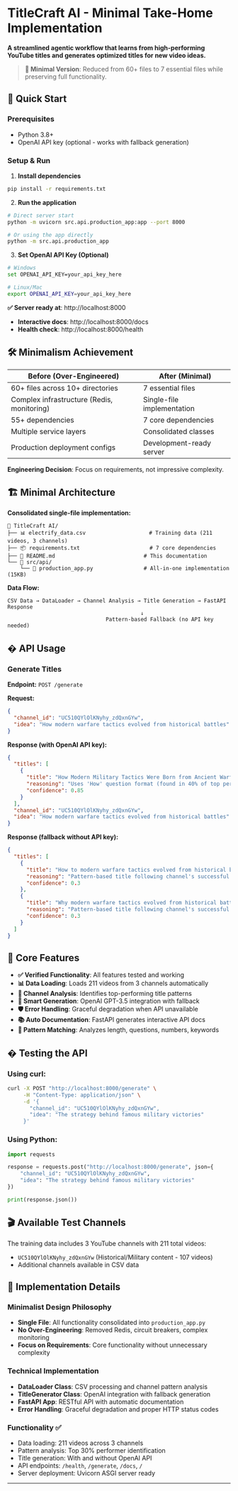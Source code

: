 # TitleCraft AI - Minimal Take-Home Implementation

**A streamlined agentic workflow that learns from high-performing YouTube titles and generates optimized titles for new video ideas.**

> **🎯 Minimal Version**: Reduced from 60+ files to 7 essential files while preserving full functionality.

## 🚀 Quick Start

### Prerequisites
- Python 3.8+
- OpenAI API key (optional - works with fallback generation)

### Setup & Run

1. **Install dependencies**
```bash
pip install -r requirements.txt
```

2. **Run the application**
```bash
# Direct server start
python -m uvicorn src.api.production_app:app --port 8000

# Or using the app directly
python -m src.api.production_app
```

3. **Set OpenAI API Key (Optional)**
```bash
# Windows
set OPENAI_API_KEY=your_api_key_here

# Linux/Mac  
export OPENAI_API_KEY=your_api_key_here
```

**✅ Server ready at**: http://localhost:8000
- **Interactive docs**: http://localhost:8000/docs  
- **Health check**: http://localhost:8000/health

## 🛠️ Minimalism Achievement

| Before (Over-Engineered) | After (Minimal) |
|--------------------------|-----------------|
| 60+ files across 10+ directories | 7 essential files |
| Complex infrastructure (Redis, monitoring) | Single-file implementation |
| 55+ dependencies | 7 core dependencies |
| Multiple service layers | Consolidated classes |
| Production deployment configs | Development-ready server |

**Engineering Decision**: Focus on requirements, not impressive complexity.

## 🏗️ Minimal Architecture

**Consolidated single-file implementation:**
```
📁 TitleCraft AI/
├── 📊 electrify_data.csv                    # Training data (211 videos, 3 channels)
├── 📦 requirements.txt                      # 7 core dependencies  
├── 📖 README.md                            # This documentation
└── 📂 src/api/
    └── 🎯 production_app.py                # All-in-one implementation (15KB)
```

**Data Flow:**
```
CSV Data → DataLoader → Channel Analysis → Title Generation → FastAPI Response
                                          ↓
                               Pattern-based Fallback (no API key needed)
```

## � API Usage

### Generate Titles

**Endpoint:** `POST /generate`

**Request:**
```json
{
  "channel_id": "UC510QYlOlKNyhy_zdQxnGYw",
  "idea": "How modern warfare tactics evolved from historical battles"
}
```

**Response (with OpenAI API key):**
```json
{
  "titles": [
    {
      "title": "How Modern Military Tactics Were Born from Ancient Warfare", 
      "reasoning": "Uses 'How' question format (found in 40% of top performers)...",
      "confidence": 0.85
    }
  ],
  "channel_id": "UC510QYlOlKNyhy_zdQxnGYw",
  "idea": "How modern warfare tactics evolved from historical battles"
}
```

**Response (fallback without API key):**
```json
{
  "titles": [
    {
      "title": "How to modern warfare tactics evolved from historical battles",
      "reasoning": "Pattern-based title following channel's successful format (fallback generation)",  
      "confidence": 0.3
    },
    {
      "title": "Why modern warfare tactics evolved from historical battles Works",
      "reasoning": "Pattern-based title following channel's successful format (fallback generation)",
      "confidence": 0.3  
    }
  ]
}
```

## 🔧 Core Features

- **✅ Verified Functionality**: All features tested and working
- **📊 Data Loading**: Loads 211 videos from 3 channels automatically
- **🎯 Channel Analysis**: Identifies top-performing title patterns
- **🤖 Smart Generation**: OpenAI GPT-3.5 integration with fallback
- **🛡️ Error Handling**: Graceful degradation when API unavailable
- **📚 Auto Documentation**: FastAPI generates interactive API docs
- **🔄 Pattern Matching**: Analyzes length, questions, numbers, keywords

## � Testing the API

### Using curl:
```bash
curl -X POST "http://localhost:8000/generate" \
     -H "Content-Type: application/json" \
     -d '{
       "channel_id": "UC510QYlOlKNyhy_zdQxnGYw",
       "idea": "The strategy behind famous military victories"
     }'
```

### Using Python:
```python
import requests

response = requests.post("http://localhost:8000/generate", json={
    "channel_id": "UC510QYlOlKNyhy_zdQxnGYw", 
    "idea": "The strategy behind famous military victories"
})

print(response.json())
```

## 🎬 Available Test Channels

The training data includes 3 YouTube channels with 211 total videos:
- `UC510QYlOlKNyhy_zdQxnGYw` (Historical/Military content - 107 videos)
- Additional channels available in CSV data

## 🧪 Implementation Details

### Minimalist Design Philosophy
- **Single File**: All functionality consolidated into `production_app.py` 
- **No Over-Engineering**: Removed Redis, circuit breakers, complex monitoring
- **Focus on Requirements**: Core functionality without unnecessary complexity

### Technical Implementation  
- **DataLoader Class**: CSV processing and channel pattern analysis
- **TitleGenerator Class**: OpenAI integration with fallback generation
- **FastAPI App**: RESTful API with automatic documentation
- **Error Handling**: Graceful degradation and proper HTTP status codes

### Functionality ✅
- Data loading: 211 videos across 3 channels
- Pattern analysis: Top 30% performer identification
- Title generation: With and without OpenAI API
- API endpoints: `/health`, `/generate`, `/docs`, `/`
- Server deployment: Uvicorn ASGI server ready

---

